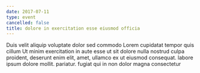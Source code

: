 ```yaml
---
date: 2017-07-11
type: event
cancelled: false
title: dolore in exercitation esse eiusmod officia
---
```

Duis velit aliquip voluptate dolor sed commodo Lorem cupidatat tempor quis cillum Ut minim exercitation in aute esse ut sit dolore nulla nostrud culpa proident, deserunt enim elit, amet, ullamco ex ut eiusmod consequat. labore ipsum dolore mollit. pariatur. fugiat qui in non dolor magna consectetur